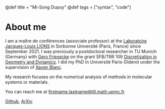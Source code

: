 @def title = "Mi-Song Dupuy"
@def tags = ["syntax", "code"]

# About me

I am a maître de conférences (associate professor) at the [Laboratoire Jacques-Louis LIONS](https://www.ljll.math.upmc.fr/) in Sorbonne Université (Paris, France) since September 2021. I was previously a postdoctoral researcher in TU Munich (Germany) with [Gero Friesecke](https://www-m7.ma.tum.de/bin/view/Analysis/GeroFriesecke) on the grant SFB/TRR 109 [Discretization in Geometry and Dynamics](https://www.discretization.de/). I did my PhD in Université Paris-Diderot under the supervision of [Xavier Blanc](https://www.ljll.math.upmc.fr/~blanc/).

My research focuses on the numerical analysis of methods in molecular systems or materials.

You can reach me at firstname.lastname@ljll.math.upmc.fr

[Github](https://github.com/msdupuy), [ArXiv](https://arxiv.org/search/?query=dupuy%2C+mi-song&searchtype=all&source=header).